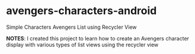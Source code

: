 # avengers-characters-android
Simple Characters Avengers List using Recycler View

**NOTES**: I created this project to learn how to create an Avengers character display with various types of list views using the recycler view
